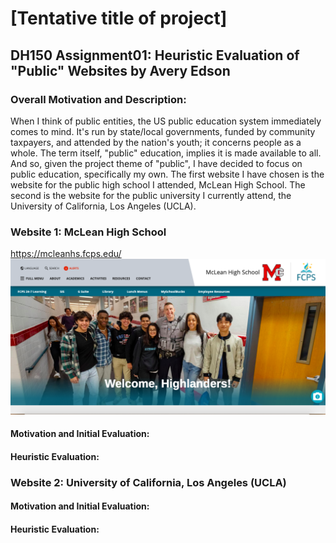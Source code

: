 # [Tentative title of project]

## DH150 Assignment01: Heuristic Evaluation of "Public" Websites by Avery Edson

### Overall Motivation and Description:

When I think of public entities, the US public education system immediately comes to mind. It's run by state/local governments, funded by community taxpayers, and attended by the nation's youth; it concerns people as a whole. The term itself, "public" education, implies it is made available to all. And so, given the project theme of "public", I have decided to focus on public education, specifically my own. The first website I have chosen is the website for the public high school I attended, McLean High School. The second is the website for the public university I currently attend, the University of California, Los Angeles (UCLA).

### Website 1: McLean High School
https://mcleanhs.fcps.edu/
![MHS homepage](./MHS-screenshot.png)
#### Motivation and Initial Evaluation:


#### Heuristic Evaluation:

### Website 2: University of California, Los Angeles (UCLA)

#### Motivation and Initial Evaluation:

#### Heuristic Evaluation:
